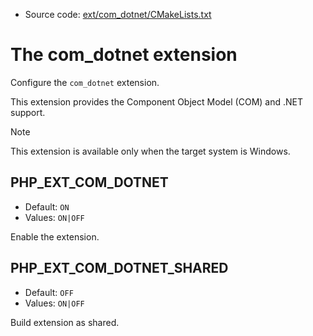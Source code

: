 <!-- This is auto-generated file. -->
* Source code: [ext/com_dotnet/CMakeLists.txt](https://github.com/petk/php-build-system/blob/master/cmake/ext/com_dotnet/CMakeLists.txt)

# The com_dotnet extension

Configure the `com_dotnet` extension.

This extension provides the Component Object Model (COM) and .NET support.

> [!NOTE]
> This extension is available only when the target system is Windows.

## PHP_EXT_COM_DOTNET

* Default: `ON`
* Values: `ON|OFF`

Enable the extension.

## PHP_EXT_COM_DOTNET_SHARED

* Default: `OFF`
* Values: `ON|OFF`

Build extension as shared.
